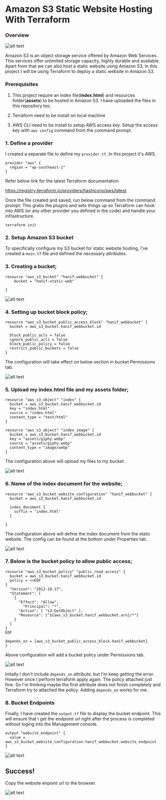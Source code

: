 # Amazon S3 Static Website Hosting With Terraform

### Overview

![alt text](https://github.com/hanifyaziz/AWS-Projects/blob/main/screenshot/static-web-wterraform/diagram.PNG?raw=true)

Amazon S3 is an object storage service offered by Amazon Web Services. This services offer unlimited storage capacity, highly durable and available. Apart from that we can also host a static website using Amazon S3. In this project I will be using Terraform to deploy a static website in Amazon S3.

### Prerequisites

1. This project require an index file(**index.html**) and resources folder(**assets**) to be hosted in Amazon S3. I have uploaded the files in this repository too.

2. Terraform need to be install on local machine

3. AWS CLI need to be install to setup AWS access key. Setup the access key with ```aws config``` command from the command prompt.


### 1. Define a provider

I created a separate file to define my ```provider.tf```. In this project it's AWS.

```
provider "aws" {
  region = "ap-southeast-1"
}
```
Refer below link for the latest Terraform documentation

https://registry.terraform.io/providers/hashicorp/aws/latest

Once the file created and saved, run below command from the command prompt. This grabs the plugins and sets things up so Terraform can hook into AWS (or any other provider you defined in the code) and handle your infrastructure.

```
terraform init
```
### 2. Setup Amazon S3 bucket

To specifically configure my S3 bucket for static website hosting, I've created a ```main.tf``` file and defined the necessary attributes.

### 3. Creating a bucket;

```
resource "aws_s3_bucket" "hanif_webbucket" {
    bucket = "hanif-static-web"
  
}
```

![alt text](https://github.com/hanifyaziz/AWS-Projects/blob/main/screenshot/static-web-wterraform/bucket-created.PNG?raw=true)

### 4. Setting up bucket block policy;

```
resource "aws_s3_bucket_public_access_block" "hanif_webbucket" {
  bucket = aws_s3_bucket.hanif_webbucket.id

  block_public_acls = false
  ignore_public_acls = false
  block_public_policy = false
  restrict_public_buckets = false
}
```

The configuration will take effect on below section in bucket Permissions tab.

![alt text](https://github.com/hanifyaziz/AWS-Projects/blob/main/screenshot/static-web-wterraform/block-public-access.PNG?raw=true)


### 5. Upload my index.html file and my assets folder;

```
resource "aws_s3_object" "index" {
  bucket = aws_s3_bucket.hanif_webbucket.id
  key = "index.html"
  source = "index.html"
  content_type = "text/html"
}

resource "aws_s3_object" "index_image" {
  bucket = aws_s3_bucket.hanif_webbucket.id
  key = "assets/giphy.webp"
  source = "assets/giphy.webp"
  content_type = "image/webp"
}
```
The configuration above will upload my files to my bucket.

![alt text](https://github.com/hanifyaziz/AWS-Projects/blob/main/screenshot/static-web-wterraform/uploaded-files.PNG?raw=true)


### 6. Name of the index document for the website;

```
resource "aws_s3_bucket_website_configuration" "hanif_webbucket" {
  bucket = aws_s3_bucket.hanif_webbucket.id

  index_document {
    suffix = "index.html"
  }

}
```
The configuration above will define the index document from the static website. The config can be found at the bottom under Properties tab.

![alt text](https://github.com/hanifyaziz/AWS-Projects/blob/main/screenshot/static-web-wterraform/index-document.PNG?raw=true)

### 7. Below is the bucket policy to allow public access;

```
resource "aws_s3_bucket_policy" "public_read_access" {
  bucket = aws_s3_bucket.hanif_webbucket.id
  policy = <<EOF
{
  "Version": "2012-10-17",
  "Statement": [
    {
      "Effect": "Allow",
	    "Principal": "*",
      "Action": [ "s3:GetObject" ],
      "Resource": ["${aws_s3_bucket.hanif_webbucket.arn}/*"]
    }
  ]
}
EOF

depends_on = [aws_s3_bucket_public_access_block.hanif_webbucket]
}
```
Above configuration will add a bucket policy under Permissions tab.

![alt text](https://github.com/hanifyaziz/AWS-Projects/blob/main/screenshot/static-web-wterraform/bucketpolicy.PNG?raw=true)

Initally I don't include ```depends_on``` attribute, but I'm keep getting the error. However once I perform terraform apply again. The policy attached just fine. So I'm thinking maybe the first attribute does not finish completely and Terraform try to attached the policy. Adding ```depends_on``` works for me.

### 8. Bucket Endpoints

Finally, I have created the ```output.tf``` file to display the bucket endpoint. This will ensure that I get the endpoint url right after the process is completed without loging into the Management console.

```
output "website_endpoint" {
  value = aws_s3_bucket_website_configuration.hanif_webbucket.website_endpoint
}
```

![alt text](https://github.com/hanifyaziz/AWS-Projects/blob/main/screenshot/static-web-wterraform/output-endpoint.PNG?raw=true)

## Success!

Copy the website enpoint url to the browser.

![alt text](https://github.com/hanifyaziz/AWS-Projects/blob/main/screenshot/static-web-wterraform/success.PNG?raw=true)
